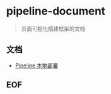 # pipeline-document
> 页面可视化搭建框架的文档

## 文档

* [Pipeline 本地部署](https://github.com/page-pipepline/pipeline-document/wiki/Pipeline-%E6%9C%AC%E5%9C%B0%E9%83%A8%E7%BD%B2)

## EOF
